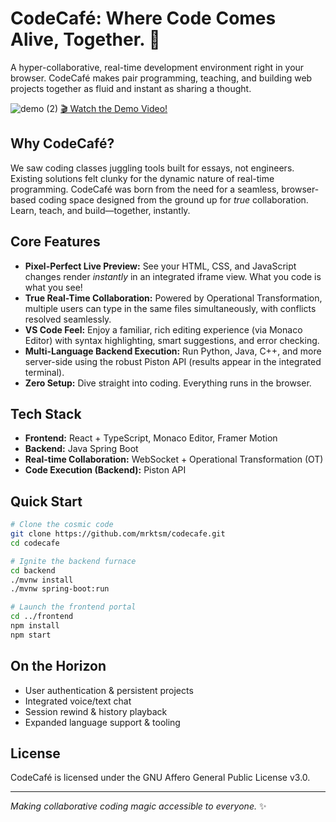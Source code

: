 # CodeCafé: Where Code Comes Alive, Together. 🚀

A hyper-collaborative, real-time development environment right in your browser. CodeCafé makes pair programming, teaching, and building web projects together as fluid and instant as sharing a thought.

![demo (2)](https://github.com/user-attachments/assets/e3752a5d-492f-4af9-b85e-dbe7b8a11510)
[🎬 Watch the Demo Video!](https://youtu.be/dvediMrxoQg)

## Why CodeCafé?

We saw coding classes juggling tools built for essays, not engineers. Existing solutions felt clunky for the dynamic nature of real-time programming. CodeCafé was born from the need for a seamless, browser-based coding space designed from the ground up for _true_ collaboration. Learn, teach, and build—together, instantly.

## Core Features

- **Pixel-Perfect Live Preview:** See your HTML, CSS, and JavaScript changes render _instantly_ in an integrated iframe view. What you code is what you see!
- **True Real-Time Collaboration:** Powered by Operational Transformation, multiple users can type in the same files simultaneously, with conflicts resolved seamlessly.
- **VS Code Feel:** Enjoy a familiar, rich editing experience (via Monaco Editor) with syntax highlighting, smart suggestions, and error checking.
- **Multi-Language Backend Execution:** Run Python, Java, C++, and more server-side using the robust Piston API (results appear in the integrated terminal).
- **Zero Setup:** Dive straight into coding. Everything runs in the browser.

## Tech Stack

- **Frontend:** React + TypeScript, Monaco Editor, Framer Motion
- **Backend:** Java Spring Boot
- **Real-time Collaboration:** WebSocket + Operational Transformation (OT)
- **Code Execution (Backend):** Piston API

## Quick Start

```bash
# Clone the cosmic code
git clone https://github.com/mrktsm/codecafe.git
cd codecafe

# Ignite the backend furnace
cd backend
./mvnw install
./mvnw spring-boot:run

# Launch the frontend portal
cd ../frontend
npm install
npm start
```

## On the Horizon

- User authentication & persistent projects
- Integrated voice/text chat
- Session rewind & history playback
- Expanded language support & tooling

## License

CodeCafé is licensed under the GNU Affero General Public License v3.0.

---

_Making collaborative coding magic accessible to everyone._ ✨
